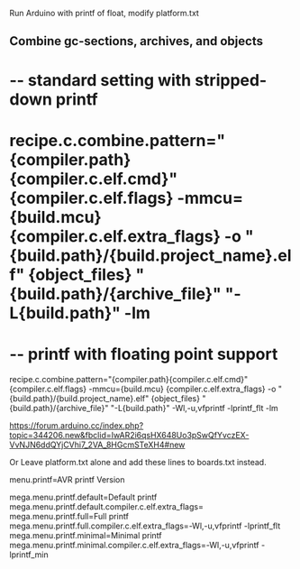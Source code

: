 Run Arduino with printf of float, modify platform.txt

## Combine gc-sections, archives, and objects
# -- standard setting with stripped-down printf
# recipe.c.combine.pattern="{compiler.path}{compiler.c.elf.cmd}" {compiler.c.elf.flags} -mmcu={build.mcu} {compiler.c.elf.extra_flags} -o "{build.path}/{build.project_name}.elf" {object_files} "{build.path}/{archive_file}" "-L{build.path}" -lm
# -- printf with floating point support
recipe.c.combine.pattern="{compiler.path}{compiler.c.elf.cmd}" {compiler.c.elf.flags} -mmcu={build.mcu} {compiler.c.elf.extra_flags} -o "{build.path}/{build.project_name}.elf" {object_files} "{build.path}/{archive_file}" "-L{build.path}" -Wl,-u,vfprintf -lprintf_flt -lm

https://forum.arduino.cc/index.php?topic=344206.new&fbclid=IwAR2i6qsHX648Uo3pSwQfYvczEX-VvNJN6ddQYjCVhi7_2VA_8HGcmSTeXH4#new


Or Leave platform.txt alone and add these lines to boards.txt instead.

menu.printf=AVR printf Version

mega.menu.printf.default=Default printf
mega.menu.printf.default.compiler.c.elf.extra_flags=
mega.menu.printf.full=Full printf
mega.menu.printf.full.compiler.c.elf.extra_flags=-Wl,-u,vfprintf -lprintf_flt
mega.menu.printf.minimal=Minimal printf
mega.menu.printf.minimal.compiler.c.elf.extra_flags=-Wl,-u,vfprintf -lprintf_min